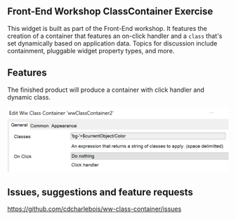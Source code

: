 ## Front-End Workshop ClassContainer Exercise

This widget is built as part of the Front-End workshop. It features the creation of a container that features an on-click handler and a `class` that's set dynamically based on application data. Topics for discussion include containment, pluggable widget property types, and more.

## Features

The finished product will produce a container with click handler and dynamic class.

![image-20200429122146026](README.assets/image-20200429122146026.png)

## Issues, suggestions and feature requests

https://github.com/cdcharlebois/ww-class-container/issues